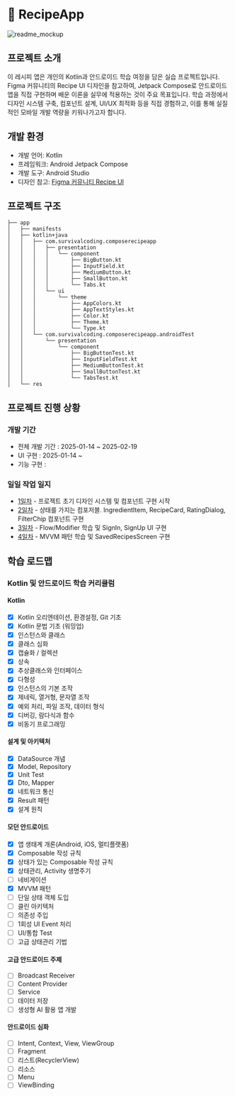 
# 🥘 RecipeApp

![readme_mockup](https://www.bing.com/images/blob?bcid=rxzIpuvaRPsHiQ)

## 프로젝트 소개

이 레시피 앱은 개인의 Kotlin과 안드로이드 학습 여정을 담은 실습 프로젝트입니다. 
Figma 커뮤니티의 Recipe UI 디자인을 참고하여, Jetpack Compose로 안드로이드 앱을 직접 구현하며 배운 이론을 실무에 적용하는 것이 주요 목표입니다.
학습 과정에서 디자인 시스템 구축, 컴포넌트 설계, UI/UX 최적화 등을 직접 경험하고, 이를 통해 실질적인 모바일 개발 역량을 키워나가고자 합니다.

## 개발 환경

- 개발 언어: Kotlin
- 프레임워크: Android Jetpack Compose 
- 개발 도구: Android Studio
- 디자인 참고: [Figma 커뮤니티 Recipe UI](https://www.figma.com/community/file/1117253657372214910/food-recipe-app)

## 프로젝트 구조

```
├── app
│   ├── manifests
│   ├── kotlin+java
│   │   ├── com.survivalcoding.composerecipeapp
│   │   │   ├── presentation
│   │   │   │   └── component
│   │   │   │       ├── BigButton.kt
│   │   │   │       ├── InputField.kt
│   │   │   │       ├── MediumButton.kt
│   │   │   │       ├── SmallButton.kt
│   │   │   │       └── Tabs.kt
│   │   │   └── ui
│   │   │       └── theme
│   │   │           ├── AppColors.kt
│   │   │           ├── AppTextStyles.kt
│   │   │           ├── Color.kt
│   │   │           ├── Theme.kt
│   │   │           └── Type.kt
│   │   └── com.survivalcoding.composerecipeapp.androidTest
│   │       └── presentation
│   │           └── component
│   │               ├── BigButtonTest.kt
│   │               ├── InputFieldTest.kt
│   │               ├── MediumButtonTest.kt
│   │               ├── SmallButtonTest.kt
│   │               └── TabsTest.kt
│   └── res
```

## 프로젝트 진행 상황

### 개발 기간
- 전체 개발 기간 : 2025-01-14 ~ 2025-02-19
- UI 구현 : 2025-01-14 ~
- 기능 구현 :

### 일일 작업 일지
- [1일차](/docs/daily/2025-01-14.md) - 프로젝트 초기 디자인 시스템 및 컴포넌트 구현 시작
- [2일차](/docs/daily/2025-01-15.md) - 상태를 가지는 컴포저블. IngredientItem, RecipeCard, RatingDialog, FilterChip 컴포넌트 구현
- [3일차](/docs/daily/2025-01-16.md) - Flow/Modifier 학습 및 SignIn, SignUp UI 구현
- [4일차](/docs/daily/2025-01-17.md) - MVVM 패턴 학습 및 SavedRecipesScreen 구현

## 학습 로드맵

### Kotlin 및 안드로이드 학습 커리큘럼

#### Kotlin
- [x] Kotlin 오리엔테이션, 환경설정, Git 기초
- [x] Kotlin 문법 기초 (워밍업)
- [x] 인스턴스와 클래스
- [x] 클래스 심화
- [x] 캡슐화 / 컬렉션
- [x] 상속
- [x] 추상클래스와 인터페이스
- [x] 다형성
- [x] 인스턴스의 기본 조작
- [x] 제네릭, 열거형, 문자열 조작
- [x] 예외 처리, 파일 조작, 데이터 형식
- [x] 디버깅, 람다식과 함수
- [x] 비동기 프로그래밍

#### 설계 및 아키텍처
- [x] DataSource 개념
- [x] Model, Repository
- [x] Unit Test
- [x] Dto, Mapper
- [x] 네트워크 통신
- [x] Result 패턴
- [x] 설계 원칙

#### 모던 안드로이드
- [x] 앱 생태계 개론(Android, iOS, 멀티플랫폼)
- [x] Composable 작성 규칙
- [x] 상태가 있는 Composable 작성 규칙
- [x] 상태관리, Activity 생명주기
- [ ] 네비게이션
- [x] MVVM 패턴
- [ ] 단일 상태 객체 도입
- [ ] 클린 아키텍처
- [ ] 의존성 주입
- [ ] 1회성 UI Event 처리
- [ ] UI/통합 Test
- [ ] 고급 상태관리 기법

#### 고급 안드로이드 주제
- [ ] Broadcast Receiver
- [ ] Content Provider
- [ ] Service
- [ ] 데이터 저장
- [ ] 생성형 AI 활용 앱 개발

#### 안드로이드 심화
- [ ] Intent, Context, View, ViewGroup
- [ ] Fragment
- [ ] 리스트(RecyclerView)
- [ ] 리소스
- [ ] Menu
- [ ] ViewBinding
